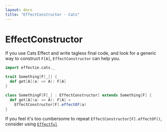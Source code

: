 ```yaml
---
layout: docs
title: "EffectConstructor - Cats"
---
```


# EffectConstructor
If you use Cats Effect and write tagless final code, and look for a generic way to construct `F[A]`, `EffectConstructor` can help you.

```scala mdoc:reset-object
import effectie.cats._

trait Something[F[_]] {
  def get[A](a: => A): F[A]
}

class SomethingF[F[_] : EffectConstructor] extends Something[F] {
  def get[A](a: => A): F[A] =
    EffectConstructor[F].effectOf(a)
}
```

If you feel it's too cumbersome to repeat `EffectConstructor[F].effectOf()`, consider using [`Effectful`](effectful.md)
